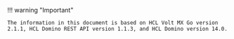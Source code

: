 !!! warning "Important"

    The information in this document is based on HCL Volt MX Go version 2.1.1, HCL Domino REST API version 1.1.3, and HCL Domino version 14.0.

